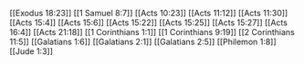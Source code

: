 [[Exodus 18:23]]
[[1 Samuel 8:7]]
[[Acts 10:23]]
[[Acts 11:12]]
[[Acts 11:30]]
[[Acts 15:4]]
[[Acts 15:6]]
[[Acts 15:22]]
[[Acts 15:25]]
[[Acts 15:27]]
[[Acts 16:4]]
[[Acts 21:18]]
[[1 Corinthians 1:1]]
[[1 Corinthians 9:19]]
[[2 Corinthians 11:5]]
[[Galatians 1:6]]
[[Galatians 2:1]]
[[Galatians 2:5]]
[[Philemon 1:8]]
[[Jude 1:3]]
